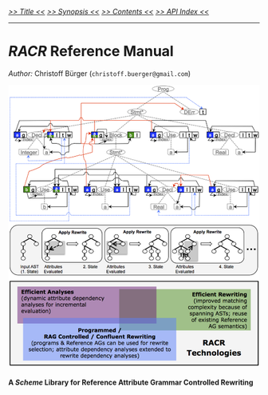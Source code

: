 _[>> Title <<](title.md) [>> Synopsis <<](synopsis.md) [>> Contents <<](contents.md) [>> API Index <<](api-index.md)_
___

# _RACR_ Reference Manual

*Author:* Christoff Bürger (`christoff.buerger@gmail.com`)

![title](figures/title.png)

#### A _Scheme_ Library for Reference Attribute Grammar Controlled Rewriting
